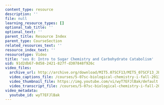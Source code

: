 ```yaml
---
content_type: resource
description: ''
file: null
learning_resource_types: []
optional_tab_title: ''
optional_text: ''
parent_title: Resource Index
parent_type: CourseSection
related_resources_text: ''
resource_index_text: ''
resourcetype: Video
title: 'ses 8: Intro to Sugar Chemistry and Carbohydrate Catabolism'
uid: 91d2db67-0d58-2421-827f-d307848f926c
video_files:
  archive_url: http://archive.org/download/MIT5.07SCF13/MIT5_07SCF13_JE-Ses08_300k.mp4
  video_captions_file: /courses/5-07sc-biological-chemistry-i-fall-2013/0f2ebaccf7bd58ea9ae94641be1ba3ac_wyT7EFJlBak.vtt
  video_thumbnail_file: https://img.youtube.com/vi/wyT7EFJlBak/default.jpg
  video_transcript_file: /courses/5-07sc-biological-chemistry-i-fall-2013/9c1f1ae1b2e01384015783e061e63419_wyT7EFJlBak.pdf
video_metadata:
  youtube_id: wyT7EFJlBak
---
```

